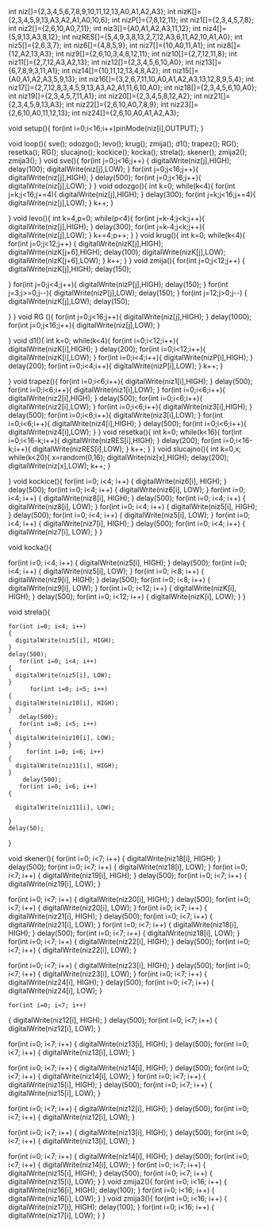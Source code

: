 int niz[]={2,3,4,5,6,7,8,9,10,11,12,13,A0,A1,A2,A3};
int nizK[]={2,3,4,5,9,13,A3,A2,A1,A0,10,6};
int nizP[]={7,8,12,11};
int niz1[]={2,3,4,5,7,8};
int niz2[]={2,6,10,A0,7,11};
int niz3[]={A0,A1,A2,A3,11,12};
int niz4[]={5,9,13,A3,8,12};
int nizRES[]={5,4,9,3,8,13,2,7,12,A3,6,11,A2,10,A1,A0};
int niz5[]={2,6,3,7};
int niz6[]={4,8,5,9};
int niz7[]={10,A0,11,A1};
int niz8[]={12,A2,13,A3};
int niz9[]={2,6,10,3,4,8,12,11};
int niz10[]={2,7,12,11,8};
int niz11[]={2,7,12,A3,A2,13};
int niz12[]={2,3,4,5,6,10,A0};
int niz13[]={6,7,8,9,3,11,A1};
int niz14[]={10,11,12,13,4,8,A2};
int niz15[]={A0,A1,A2,A3,5,9,13};
int niz16[]={3,2,6,7,11,10,A0,A1,A2,A3,13,12,8,9,5,4};
int niz17[]={2,7,12,8,3,4,5,9,13,A3,A2,A1,11,6,10,A0};
int niz18[]={2,3,4,5,6,10,A0};
int niz19[]={2,3,4,5,7,11,A1};
int niz20[]={2,3,4,5,8,12,A2};
int niz21[]={2,3,4,5,9,13,A3};
int niz22[]={2,6,10,A0,7,8,9};
int niz23[]={2,6,10,A0,11,12,13};
int niz24[]={2,6,10,A0,A1,A2,A3};

void setup(){
for(int i=0;i<16;i++)pinMode(niz[i],OUTPUT);
}

void loop(){
sve();
odozgo();
levo();
krug();
zmija();
d1();
trapez();
RG();
resetka();
RG();
slucajno();
kockice();
kocka();
strela();
skener();
zmija2();
zmija3();
}
void sve(){
  for(int j=0;j<16;j++)
{
digitalWrite(niz[j],HIGH);
delay(100);
digitalWrite(niz[j],LOW);
}
for(int j=0;j<16;j++){
  digitalWrite(niz[j],HIGH);
}
delay(500);
for(int j=0;j<16;j++){
  digitalWrite(niz[j],LOW);
}
}
void odozgo(){
  int k=0;
  while(k<4){
  for(int j=k;j<16;j+=4){
  digitalWrite(niz[j],HIGH);
}
delay(300);
for(int j=k;j<16;j+=4){
  digitalWrite(niz[j],LOW);
}
k++;
  }
  
}
void levo(){
    int k=4,p=0;
  while(p<4){
  for(int j=k-4;j<k;j++){
  digitalWrite(niz[j],HIGH);
}
delay(300);
for(int j=k-4;j<k;j++){
  digitalWrite(niz[j],LOW);
}
k+=4;p++;
  } 
}
void krug(){
  int k=0;
  while(k<4){
for(int j=0;j<12;j++)
{
digitalWrite(nizK[j],HIGH);
digitalWrite(nizK[j+6],HIGH);
delay(100);
digitalWrite(nizK[j],LOW);
digitalWrite(nizK[j+6],LOW);
}
k++;
  } 
}
void zmija(){
  for(int j=0;j<12;j++)
{
digitalWrite(nizK[j],HIGH);
delay(150);

}
  for(int j=0;j<4;j++){
    digitalWrite(nizP[j],HIGH);
    delay(150);
  }
   for(int j=3;j>=0;j--){
    digitalWrite(nizP[j],LOW);
    delay(150);
  }
    for(int j=12;j>0;j--)
{
digitalWrite(nizK[j],LOW);
delay(150);

}
}
void RG (){
  for(int j=0;j<16;j++){
  digitalWrite(niz[j],HIGH);
}
delay(1000);
  for(int j=0;j<16;j++){
  digitalWrite(niz[j],LOW);
}
  
}
void d1(){
  int k=0;
  while(k<4){
  for(int i=0;i<12;i++){
    digitalWrite(nizK[i],HIGH);
  }
  delay(200);
  for(int i=0;i<12;i++){
    digitalWrite(nizK[i],LOW);
  }
  for(int i=0;i<4;i++){
    digitalWrite(nizP[i],HIGH);
  }
  delay(200);
  for(int i=0;i<4;i++){
    digitalWrite(nizP[i],LOW);
  }
  k++;
  }
  
}
void trapez(){
  for(int i=0;i<6;i++){
    digitalWrite(niz1[i],HIGH);
  }
  delay(500);
  for(int i=0;i<6;i++){
    digitalWrite(niz1[i],LOW);
  } 
  for(int i=0;i<6;i++){
    digitalWrite(niz2[i],HIGH);
  }
  delay(500);
  for(int i=0;i<6;i++){
    digitalWrite(niz2[i],LOW);
  }
  for(int i=0;i<6;i++){
    digitalWrite(niz3[i],HIGH);
  }
  delay(500);
  for(int i=0;i<6;i++){
    digitalWrite(niz3[i],LOW);
  }
  for(int i=0;i<6;i++){
    digitalWrite(niz4[i],HIGH);
  }
  delay(500);
  for(int i=0;i<6;i++){
    digitalWrite(niz4[i],LOW);
  }
}
void resetka(){
  int k=0;
  while(k<16){
    for(int i=0;i<16-k;i++){
    digitalWrite(nizRES[i],HIGH);
  }
  delay(200);
  for(int i=0;i<16-k;i++){
    digitalWrite(nizRES[i],LOW);
  }
  k++;
  }
}
void slucajno(){
  int k=0,x;
  while(k<20){
    x=random(0,16);
    digitalWrite(niz[x],HIGH);
    delay(200);
    digitalWrite(niz[x],LOW);
   k++; 
  }
  
}
void kockice(){
  for(int i=0; i<4; i++)
  {
    digitalWrite(niz6[i], HIGH);
  }
  delay(500);
    for(int i=0; i<4; i++)
    {
    digitalWrite(niz6[i], LOW);
   }
   for(int i=0; i<4; i++)
   {
     digitalWrite(niz8[i], HIGH);
   }
   delay(500);
   for(int i=0; i<4; i++)
   {
     digitalWrite(niz8[i], LOW);
   }
   for(int i=0; i<4; i++)
  {
    digitalWrite(niz5[i], HIGH);
  }
  delay(500);
    for(int i=0; i<4; i++)
    {
    digitalWrite(niz5[i], LOW);
   }
   for(int i=0; i<4; i++)
  {
    digitalWrite(niz7[i], HIGH);
  }
  delay(500);
    for(int i=0; i<4; i++)
    {
    digitalWrite(niz7[i], LOW);
    }
}
    
 void kocka(){
 
 for(int i=0; i<4; i++)
  {
    digitalWrite(niz5[i], HIGH);
  }
  delay(500);
  for(int i=0; i<4; i++)
  {
    digitalWrite(niz5[i], LOW);
  }
   for(int i=0; i<8; i++)
  {
    digitalWrite(niz9[i], HIGH);
  }
  delay(500);
  for(int i=0; i<8; i++)
  {
    digitalWrite(niz9[i], LOW);
  }
   for(int i=0; i<12; i++)
  {
    digitalWrite(nizK[i], HIGH);
  }
  delay(500);
  for(int i=0; i<12; i++)
  {
    digitalWrite(nizK[i], LOW);
  }
 }
  
  void strela(){
   
    for(int i=0; i<4; i++)
    {
      digitalWrite(niz5[i], HIGH);
    }
    delay(500);
       for(int i=0; i<4; i++)
    {
      digitalWrite(niz5[i], LOW);
    }
          for(int i=0; i<5; i++)
    {
      digitalWrite(niz10[i], HIGH);
    }
       delay(500);
       for(int i=0; i<5; i++)
    {
      digitalWrite(niz10[i], LOW);
    }
         for(int i=0; i<6; i++)
    {
      digitalWrite(niz11[i], HIGH);
    }
        delay(500);
       for(int i=0; i<6; i++)
    {
     
      digitalWrite(niz11[i], LOW);
    
    }
    delay(50);
  }
  
  
  void skener(){
   for(int i=0; i<7; i++)
  {
    digitalWrite(niz18[i], HIGH);
  }
  delay(500);
  for(int i=0; i<7; i++)
  {
    digitalWrite(niz18[i], LOW);
  }
  for(int i=0; i<7; i++)
  {
    digitalWrite(niz19[i], HIGH);
  }
  delay(500);
  for(int i=0; i<7; i++)
  {
    digitalWrite(niz19[i], LOW);
  }
   
   for(int i=0; i<7; i++)
  {
    digitalWrite(niz20[i], HIGH);
  }
  delay(500);
  for(int i=0; i<7; i++)
  {
    digitalWrite(niz20[i], LOW);
  }
  for(int i=0; i<7; i++)
  {
    digitalWrite(niz21[i], HIGH);
  }
  delay(500);
  for(int i=0; i<7; i++)
  {
    digitalWrite(niz21[i], LOW);
  }
  for(int i=0; i<7; i++)
  {
    digitalWrite(niz18[i], HIGH);
  }
  delay(500);
  for(int i=0; i<7; i++)
  {
    digitalWrite(niz18[i], LOW);
  }
  for(int i=0; i<7; i++)
  {
    digitalWrite(niz22[i], HIGH);
  }
  delay(500);
  for(int i=0; i<7; i++)
  {
    digitalWrite(niz22[i], LOW);
  }
   
   for(int i=0; i<7; i++)
  {
    digitalWrite(niz23[i], HIGH);
  }
  delay(500);
  for(int i=0; i<7; i++)
  {
    digitalWrite(niz23[i], LOW);
  }
  for(int i=0; i<7; i++)
  {
    digitalWrite(niz24[i], HIGH);
  }
  delay(500);
  for(int i=0; i<7; i++)
  {
    digitalWrite(niz24[i], LOW);
  }
   
    for(int i=0; i<7; i++)
  {
    digitalWrite(niz12[i], HIGH);
  }
  delay(500);
  for(int i=0; i<7; i++)
  {
    digitalWrite(niz12[i], LOW);
  }
  
  for(int i=0; i<7; i++)
  {
    digitalWrite(niz13[i], HIGH);
  }
  delay(500);
  for(int i=0; i<7; i++)
  {
    digitalWrite(niz13[i], LOW);
  }
  
  for(int i=0; i<7; i++)
  {
    digitalWrite(niz14[i], HIGH);
  }
  delay(500);
  for(int i=0; i<7; i++)
  {
    digitalWrite(niz14[i], LOW);
  }
  for(int i=0; i<7; i++)
  {
    digitalWrite(niz15[i], HIGH);
  }
  delay(500);
  for(int i=0; i<7; i++)
  {
    digitalWrite(niz15[i], LOW);
  }
  
   for(int i=0; i<7; i++)
  {
    digitalWrite(niz12[i], HIGH);
  }
  delay(500);
  for(int i=0; i<7; i++)
  {
    digitalWrite(niz12[i], LOW);
  }
  
  for(int i=0; i<7; i++)
  {
    digitalWrite(niz13[i], HIGH);
  }
  delay(500);
  for(int i=0; i<7; i++)
  {
    digitalWrite(niz13[i], LOW);
  }
  
  for(int i=0; i<7; i++)
  {
    digitalWrite(niz14[i], HIGH);
  }
  delay(500);
  for(int i=0; i<7; i++)
  {
    digitalWrite(niz14[i], LOW);
  }
  for(int i=0; i<7; i++)
  {
    digitalWrite(niz15[i], HIGH);
  }
  delay(500);
  for(int i=0; i<7; i++)
  {
    digitalWrite(niz15[i], LOW);
  }
}
 void zmija2(){
  for(int i=0; i<16; i++)
  {
  digitalWrite(niz16[i], HIGH);
  delay(100);
  }
  for(int i=0; i<16; i++)
 {
    digitalWrite(niz16[i], LOW);
  }
}
void zmija3(){
  for(int i=0; i<16; i++)
  {
  digitalWrite(niz17[i], HIGH);
  delay(100);
  }
  for(int i=0; i<16; i++)
 {
    digitalWrite(niz17[i], LOW);
  }
}
